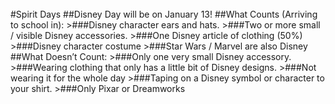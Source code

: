 <br/>
#Spirit Days
##Disney Day will be on January 13!
##What Counts (Arriving to school in):
>###Disney character ears and hats.
>###Two or more small / visible Disney accessories.
>###One Disney article of clothing (50%)
>###Disney character costume
>###Star Wars / Marvel are also Disney
</br>
##What Doesn’t Count:
>###Only one very small Disney accessory.
>###Wearing clothing that only has a little bit of Disney designs.
>###Not wearing it for the whole day
>###Taping on a Disney symbol or character to your shirt.
>###Only Pixar or Dreamworks





